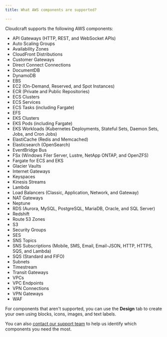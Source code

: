 ```yaml
---
title: What AWS components are supported?

---
```


Cloudcraft supports the following AWS components:

- API Gateways (HTTP, REST, and WebSocket APIs)
- Auto Scaling Groups
- Availability Zones
- CloudFront Distributions
- Customer Gateways
- Direct Connect Connections
- DocumentDB
- DynamoDB
- EBS
- EC2 (On-Demand, Reserved, and Spot Instances)
- ECR (Private and Public Repositories)
- ECS Clusters
- ECS Services
- ECS Tasks (including Fargate)
- EFS
- EKS Clusters
- EKS Pods (including Fargate)
- EKS Workloads (Kubernetes Deployments, Stateful Sets, Daemon Sets, Jobs, and Cron Jobs)
- ElastiCache (Redis and Memcached)
- Elasticsearch (OpenSearch)
- EventBridge Bus
- FSx (Windows Filer Server, Lustre, NetApp ONTAP, and OpenZFS)
- Fargate for ECS and EKS
- Glacier Vaults
- Internet Gateways
- Keyspaces
- Kinesis Streams
- Lambda
- Load Balancers (Classic, Application, Network, and Gateway)
- NAT Gateways
- Neptune
- RDS (Aurora, MySQL, PostgreSQL, MariaDB, Oracle, and SQL Server)
- Redshift
- Route 53 Zones
- S3
- Security Groups
- SES
- SNS Topics
- SNS Subscriptions (Mobile, SMS, Email, Email-JSON, HTTP, HTTPS, SQS, and Lambda)
- SQS (Standard and FIFO)
- Subnets
- Timestream
- Transit Gateways
- VPCs
- VPC Endpoints
- VPN Connections
- VPN Gateways
- WAF

For components that aren't supported, you can use the **Design** tab to create your own using blocks, icons, images, and text labels.

You can also [contact our support team][1] to help us identify which components you need the most.

[1]: https://app.cloudcraft.co/app/support
